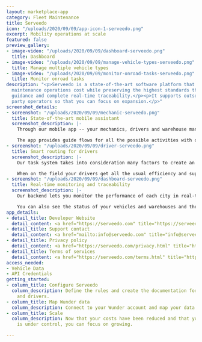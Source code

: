```yaml
---
layout: marketplace-app
category: Fleet Maintenance
title: Serveedo
icon: "/uploads/2020/09/09/app-icon-1-serveedo.png"
excerpt: Mobility operations at scale
featured: false
preview_gallery:
- image-video: "/uploads/2020/09/09/dashboard-serveedo.png"
  title: Dashboard
- image-video: "/uploads/2020/09/09/manage-vehicle-types-serveedo.png"
  title: Manage multiple vehicle types
- image-video: "/uploads/2020/09/09/monitor-onroad-tasks-serveedo.png"
  title: Monitor onroad tasks
description: "<p>Serveedo is a state-of-the-art software platform that optimizes your
  maintenance operations cost while preserving the highest standards through extensive
  guidance and complete real-time traceability.</p><p>It supports outsourcing to third
  party operators so that you can focus on expansion.</p>"
screenshot_details:
- screenshot: "/uploads/2020/09/09/mechanic-serveedo.png"
  title: State-of-the-art mobile assistant
  screenshot_description: |-
    Through our mobile app -- your mechanics, drivers and warehouse managers get all the support they need when they need it.

    The app provides guide flows for all the possible activities with optional features such as checklists to perform before a vehicle can be deployed on the street again.
- screenshot: "/uploads/2020/09/09/driver-serveedo.png"
  title: Smart routing for drivers
  screenshot_description: |-
    Our task system takes into consideration many factors to create an optimized route for your drivers.

    When on the field your drivers get all the usual efficiency and support that our app provides.
- screenshot: "/uploads/2020/09/09/dashboard-serveedo.png"
  title: Real-time monitoring and traceability
  screenshot_description: |-
    Our backend lets you monitor the performance of each city in real-time with valuable metrics.

    You can also see the status of your vehicles and warehouses and their activities log.
app_details:
- detail_title: Developer Website
  detail_content: <a href="https://serveedo.com" title="https://serveedo.com">https://serveedo.com</a><br>
- detail_title: Support contact
  detail_content: <a href="mailto:info@serveedo.com" title="info@serveedo.com">info@serveedo.com<br></a>
- detail_title: Privacy policy
  detail_content: <a href="https://serveedo.com/privacy.html" title="https://serveedo.com/privacy.html">https://serveedo.com/privacy.html</a><br>
- detail_title: Terms of services
  detail_content: <a href="https://serveedo.com/terms.html" title="https://serveedo.com/terms.html">https://serveedo.com/terms.html</a><br>
access_needed:
- Vehicle Data
- API Credentials
getting_started:
- column_title: Configure Serveedo
  column_description: Define the rules and create the documentation for your mechanics
    and drivers.
- column_title: Map Wunder data
  column_description: Connect to your Wunder account and map your data.
- column_title: Scale
  column_description: Now that your costs have been reduced and that your quality
    is under control, you can focus on growing.

---
```

